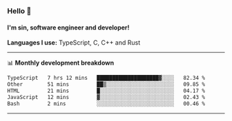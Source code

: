 ### Hello 👋
#### I'm sin, software engineer and developer!

**Languages I use:** TypeScript, C, C++ and Rust

---
📊 **Monthly development breakdown**

<!--START_SECTION:waka-->

```txt
TypeScript   7 hrs 12 mins   ████████████████████▓░░░░   82.34 %
Other        51 mins         ██▒░░░░░░░░░░░░░░░░░░░░░░   09.85 %
HTML         21 mins         █░░░░░░░░░░░░░░░░░░░░░░░░   04.17 %
JavaScript   12 mins         ▓░░░░░░░░░░░░░░░░░░░░░░░░   02.43 %
Bash         2 mins          ░░░░░░░░░░░░░░░░░░░░░░░░░   00.46 %
```

<!--END_SECTION:waka-->

---
